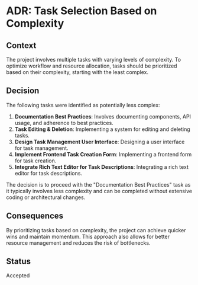 # ADR: Task Selection Based on Complexity

## Context
The project involves multiple tasks with varying levels of complexity. To optimize workflow and resource allocation, tasks should be prioritized based on their complexity, starting with the least complex.

## Decision
The following tasks were identified as potentially less complex:
1. **Documentation Best Practices**: Involves documenting components, API usage, and adherence to best practices.
2. **Task Editing & Deletion**: Implementing a system for editing and deleting tasks.
3. **Design Task Management User Interface**: Designing a user interface for task management.
4. **Implement Frontend Task Creation Form**: Implementing a frontend form for task creation.
5. **Integrate Rich Text Editor for Task Descriptions**: Integrating a rich text editor for task descriptions.

The decision is to proceed with the "Documentation Best Practices" task as it typically involves less complexity and can be completed without extensive coding or architectural changes.

## Consequences
By prioritizing tasks based on complexity, the project can achieve quicker wins and maintain momentum. This approach also allows for better resource management and reduces the risk of bottlenecks.

## Status
Accepted
